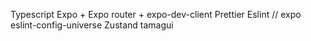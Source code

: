 Typescript
Expo + Expo router + expo-dev-client
Prettier
Eslint // expo eslint-config-universe
Zustand
tamagui
